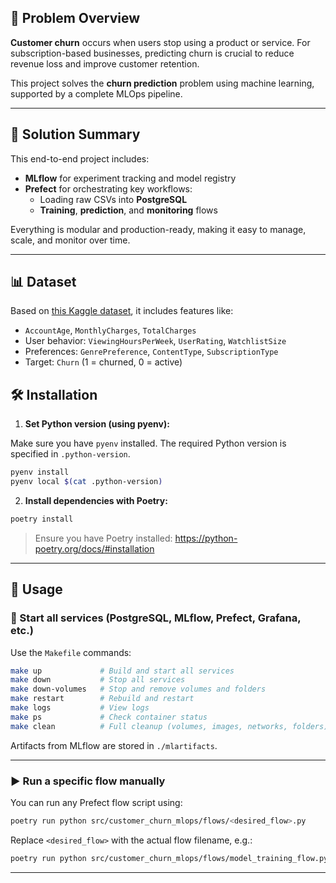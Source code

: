## 🧠 Problem Overview

**Customer churn** occurs when users stop using a product or service. For subscription-based businesses, predicting churn is crucial to reduce revenue loss and improve customer retention.

This project solves the **churn prediction** problem using machine learning, supported by a complete MLOps pipeline.

---

## 🚀 Solution Summary

This end-to-end project includes:

- **MLflow** for experiment tracking and model registry  
- **Prefect** for orchestrating key workflows:
  - Loading raw CSVs into **PostgreSQL**
  - **Training**, **prediction**, and **monitoring** flows

Everything is modular and production-ready, making it easy to manage, scale, and monitor over time.

---

## 📊 Dataset

Based on [this Kaggle dataset](https://www.kaggle.com/datasets/safrin03/predictive-analytics-for-customer-churn-dataset/data), it includes features like:

- `AccountAge`, `MonthlyCharges`, `TotalCharges`
- User behavior: `ViewingHoursPerWeek`, `UserRating`, `WatchlistSize`
- Preferences: `GenrePreference`, `ContentType`, `SubscriptionType`
- Target: `Churn` (1 = churned, 0 = active)


## 🛠️ Installation

1. **Set Python version (using pyenv):**

Make sure you have `pyenv` installed. The required Python version is specified in `.python-version`.

```bash
pyenv install
pyenv local $(cat .python-version)
```

2. **Install dependencies with Poetry:**

```bash
poetry install
```

> Ensure you have Poetry installed: https://python-poetry.org/docs/#installation

---

## 🚀 Usage

### 🧱 Start all services (PostgreSQL, MLflow, Prefect, Grafana, etc.)

Use the `Makefile` commands:

```bash
make up             # Build and start all services
make down           # Stop all services
make down-volumes   # Stop and remove volumes and folders
make restart        # Rebuild and restart
make logs           # View logs
make ps             # Check container status
make clean          # Full cleanup (volumes, images, networks, folders)
```

Artifacts from MLflow are stored in `./mlartifacts`.

---

### ▶️ Run a specific flow manually

You can run any Prefect flow script using:

```bash
poetry run python src/customer_churn_mlops/flows/<desired_flow>.py
```

Replace `<desired_flow>` with the actual flow filename, e.g.:

```bash
poetry run python src/customer_churn_mlops/flows/model_training_flow.py
```

---


